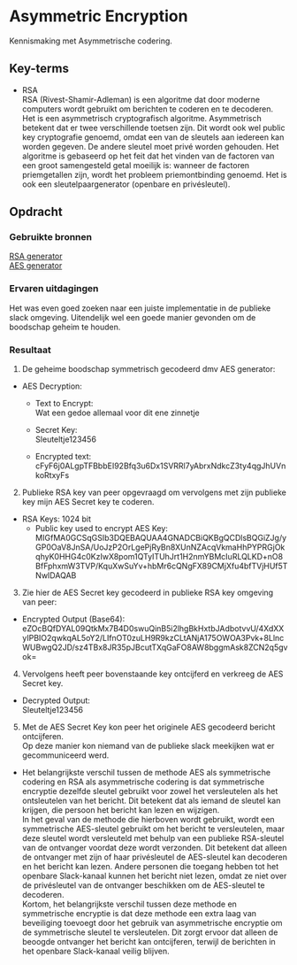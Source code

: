 # Asymmetric Encryption
Kennismaking met Asymmetrische codering.

## Key-terms
- RSA  
RSA (Rivest-Shamir-Adleman) is een algoritme dat door moderne computers wordt gebruikt om berichten te coderen en te decoderen. Het is een asymmetrisch cryptografisch algoritme. Asymmetrisch betekent dat er twee verschillende toetsen zijn. Dit wordt ook wel public key cryptografie genoemd, omdat een van de sleutels aan iedereen kan worden gegeven. De andere sleutel moet privé worden gehouden. Het algoritme is gebaseerd op het feit dat het vinden van de factoren van een groot samengesteld getal moeilijk is: wanneer de factoren priemgetallen zijn, wordt het probleem priemontbinding genoemd. Het is ook een sleutelpaargenerator (openbare en privésleutel).

## Opdracht
### Gebruikte bronnen
[RSA generator](https://www.devglan.com/online-tools/rsa-encryption-decryption)  
[AES generator](https://www.devglan.com/online-tools/aes-encryption-decryption)

### Ervaren uitdagingen
Het was even goed zoeken naar een juiste implementatie in de publieke slack omgeving. Uitendelijk wel een goede manier gevonden om de boodschap geheim te houden.

### Resultaat
1. De geheime boodschap symmetrisch gecodeerd dmv AES generator:  
- AES Decryption:  
   + Text to Encrypt:  
   Wat een gedoe allemaal voor dit ene zinnetje  

   + Secret Key:  
   Sleuteltje123456  

   + Encrypted text:
   cFyF6j0ALgpTFBbbEI92Bfq3u6Dx1SVRRl7yAbrxNdkcZ3ty4qgJhUVnkoRtxyFs  

2. Publieke RSA key van peer opgevraagd om vervolgens met zijn publieke key mijn AES Secret key te coderen.
- RSA Keys: 1024 bit 
  -  Public key used to encrypt AES Key:  
  MIGfMA0GCSqGSIb3DQEBAQUAA4GNADCBiQKBgQCDlsBQGiZJg/yGP0OaV8JnSA/UoJzP2OrLgePjRyBn8XUnNZAcqVkmaHhPYPRGjOkqhyK0HHG4c0KzIwX8pom1QTyITUhJrt1H2nmYBMcIuRLQLKD+nO8BfFphxmW3TVP/KquXwSuYv+hbMr6cQNgFX89CMjXfu4bfTVjHUf5TNwIDAQAB  

3. Zie hier de AES Secret key gecodeerd in publieke RSA key omgeving van peer:

  + Encrypted Output (Base64):
eZOcBQfDYAL09QtkMx7B4D0swuQinB5i2lhgBkHxtbJAdbotvvU/4XdXXyIPBIO2qwkqAL5oY2/LIfnOT0zuLH9R9kzCLtANjA175OWOA3Pvk+8LlncWUBwgQ2JD/sz4TBx8JR35pJBcutTXqGaFO8AW8bggmAsk8ZCN2q5gvok=  

 4. Vervolgens heeft peer bovenstaande key ontcijferd en verkreeg de AES Secret key.

  + Decrypted Output:  
  Sleuteltje123456  

  5. Met de AES Secret Key kon peer het originele AES gecodeerd bericht ontcijferen.  
  Op deze manier kon niemand van de publieke slack meekijken wat er gecommuniceerd werd.

  - Het belangrijkste verschil tussen de methode AES als symmetrische codering en RSA als asymmetrische codering is dat symmetrische encryptie dezelfde sleutel gebruikt voor zowel het versleutelen als het ontsleutelen van het bericht. Dit betekent dat als iemand de sleutel kan krijgen, die persoon het bericht kan lezen en wijzigen.  
  In het geval van de methode die hierboven wordt gebruikt, wordt een symmetrische AES-sleutel gebruikt om het bericht te versleutelen, maar deze sleutel wordt versleuteld met behulp van een publieke RSA-sleutel van de ontvanger voordat deze wordt verzonden. Dit betekent dat alleen de ontvanger met zijn of haar privésleutel de AES-sleutel kan decoderen en het bericht kan lezen. Andere personen die toegang hebben tot het openbare Slack-kanaal kunnen het bericht niet lezen, omdat ze niet over de privésleutel van de ontvanger beschikken om de AES-sleutel te decoderen.  
  Kortom, het belangrijkste verschil tussen deze methode en symmetrische encryptie is dat deze methode een extra laag van beveiliging toevoegt door het gebruik van asymmetrische encryptie om de symmetrische sleutel te versleutelen. Dit zorgt ervoor dat alleen de beoogde ontvanger het bericht kan ontcijferen, terwijl de berichten in het openbare Slack-kanaal veilig blijven.